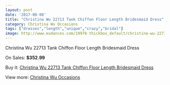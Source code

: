 ```yaml
---
layout: post
date: '2017-08-08'
title: "Christina Wu 22713 Tank Chiffon Floor Length Bridesmaid Dress"
category: Christina Wu Occasions
tags: ["dresses","length","unique","crazy","bridal"]
image: http://www.eudances.com/19978-thickbox_default/christina-wu-22713-tank-chiffon-floor-length-bridesmaid-dress.jpg
---
```

Christina Wu 22713 Tank Chiffon Floor Length Bridesmaid Dress

On Sales: **$352.99**
<a href="https://www.eudances.com/en/christina-wu-occasions/5975-christina-wu-22713-tank-chiffon-floor-length-bridesmaid-dress.html"><amp-img layout="responsive" width="600" height="600" src="//www.eudances.com/19978-thickbox_default/christina-wu-22713-tank-chiffon-floor-length-bridesmaid-dress.jpg" alt="Christina Wu 22713 Tank Chiffon Floor Length Bridesmaid Dress 0" /></a>
<a href="https://www.eudances.com/en/christina-wu-occasions/5975-christina-wu-22713-tank-chiffon-floor-length-bridesmaid-dress.html"><amp-img layout="responsive" width="600" height="600" src="//www.eudances.com/19979-thickbox_default/christina-wu-22713-tank-chiffon-floor-length-bridesmaid-dress.jpg" alt="Christina Wu 22713 Tank Chiffon Floor Length Bridesmaid Dress 1" /></a>

Buy it: [Christina Wu 22713 Tank Chiffon Floor Length Bridesmaid Dress](https://www.eudances.com/en/christina-wu-occasions/5975-christina-wu-22713-tank-chiffon-floor-length-bridesmaid-dress.html "Christina Wu 22713 Tank Chiffon Floor Length Bridesmaid Dress")

View more: [Christina Wu Occasions](https://www.eudances.com/en/59-christina-wu-occasions "Christina Wu Occasions")